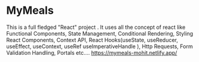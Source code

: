 # MyMeals
This is a full fledged "React" project . It uses all the concept of react like Functional Components, State Management, Conditional Rendering, Styling React Components, Context API, React Hooks(useState, useReducer, useEffect, useContext, useRef useImperativeHandle ), Http Requests, Form Validation Handling, Portals etc....
https://mymeals-mohit.netlify.app/
